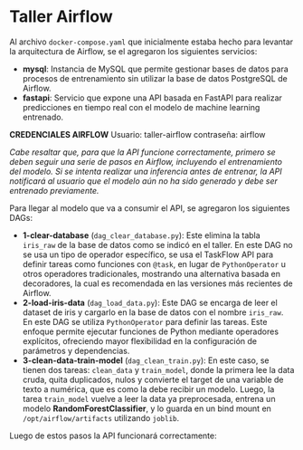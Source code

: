 # Taller Airflow

Al archivo `docker-compose.yaml` que inicialmente estaba hecho para levantar la arquitectura de Airflow, se el agregaron los siguientes servicios:
- **mysql**: Instancia de MySQL que permite gestionar bases de datos para procesos de entrenamiento sin utilizar la base de datos PostgreSQL de Airflow.
- **fastapi**: Servicio que expone una API basada en FastAPI para realizar predicciones en tiempo real con el modelo de machine learning entrenado.

**CREDENCIALES AIRFLOW**
Usuario: taller-airflow
contraseña: airflow

*Cabe resaltar que, para que la API funcione correctamente, primero se deben seguir una serie de pasos en Airflow, incluyendo el entrenamiento del modelo. Si se intenta realizar una inferencia antes de entrenar, la API notificará al usuario que el modelo aún no ha sido generado y debe ser entrenado previamente.*

Para llegar al modelo que va a consumir el API, se agregaron los siguientes DAGs:
- **1-clear-database** (`dag_clear_database.py`): Este elimina la tabla `iris_raw` de la base de datos como se indicó en el taller. En este DAG no se usa un tipo de operador específico, se usa el TaskFlow API para definir tareas como funciones con `@task`, en lugar de `PythonOperator` u otros operadores tradicionales, mostrando una alternativa basada en decoradores, la cual es recomendada en las versiones más recientes de Airflow.
- **2-load-iris-data** (`dag_load_data.py`): Este DAG se encarga de leer el dataset de iris y cargarlo en la base de datos con el nombre `iris_raw`.  En este DAG se utiliza `PythonOperator` para definir las tareas. Este enfoque permite ejecutar funciones de Python mediante operadores explícitos, ofreciendo mayor flexibilidad en la configuración de parámetros y dependencias.
- **3-clean-data-train-model** (`dag_clean_train.py`): En este caso, se tienen dos tareas: `clean_data` y `train_model`, donde la primera lee la data cruda, quita duplicados, nulos y convierte el target de una variable de texto a numérica, que es como la debe recibir un modelo. Luego, la tarea `train_model` vuelve a leer la data ya preprocesada, entrena un modelo **RandomForestClassifier**, y lo guarda en un bind mount en `/opt/airflow/artifacts` utilizando `joblib`.

Luego de estos pasos la API funcionará correctamente:














